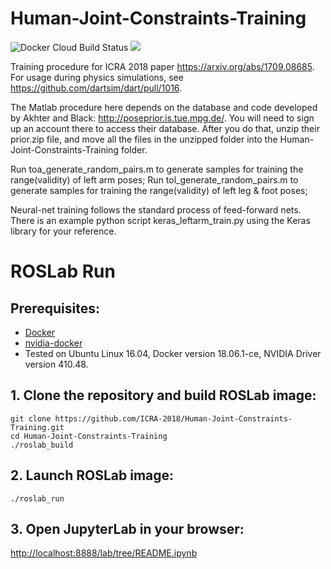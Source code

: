 # Human-Joint-Constraints-Training
![Docker Cloud Build Status](https://img.shields.io/docker/cloud/build/icra2018/human-joint-constraints-training.svg)
<a href="#roslab-run"><img src="https://img.shields.io/badge/ROSLab-run-brightgreen.svg"></a>

Training procedure for ICRA 2018 paper https://arxiv.org/abs/1709.08685. For usage during physics simulations, see https://github.com/dartsim/dart/pull/1016.

The Matlab procedure here depends on the database and code developed by Akhter and Black: http://poseprior.is.tue.mpg.de/.
You will need to sign up an account there to access their database. After you do that, unzip their prior.zip file, and move all the files in the unzipped folder into the Human-Joint-Constraints-Training folder.

Run toa_generate_random_pairs.m to generate samples for training the range(validity) of left arm poses; Run tol_generate_random_pairs.m to generate samples for training the range(validity) of left leg & foot poses;

Neural-net training follows the standard process of feed-forward nets. There is an example python script keras_leftarm_train.py using the Keras library for your reference.

# ROSLab Run

## Prerequisites:
* [Docker](https://www.docker.com/)
* [nvidia-docker](https://github.com/nvidia/nvidia-docker/wiki/Installation-(version-2.0))
* Tested on Ubuntu Linux 16.04, Docker version 18.06.1-ce, NVIDIA Driver version 410.48.

## 1. Clone the repository and build ROSLab image:
```
git clone https://github.com/ICRA-2018/Human-Joint-Constraints-Training.git
cd Human-Joint-Constraints-Training
./roslab_build
```
## 2. Launch ROSLab image:
```
./roslab_run
```
## 3. Open JupyterLab in your browser:
[http://localhost:8888/lab/tree/README.ipynb](http://localhost:8888/lab/tree/README.ipynb)
